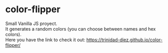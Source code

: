 # color-flipper
Small Vanilla JS proyect.<br>
It generates a random colors (you can choose between names and hex colors).<br>
Here you have the link to check it out:  https://trinidad-diez.github.io/color-flipper/
